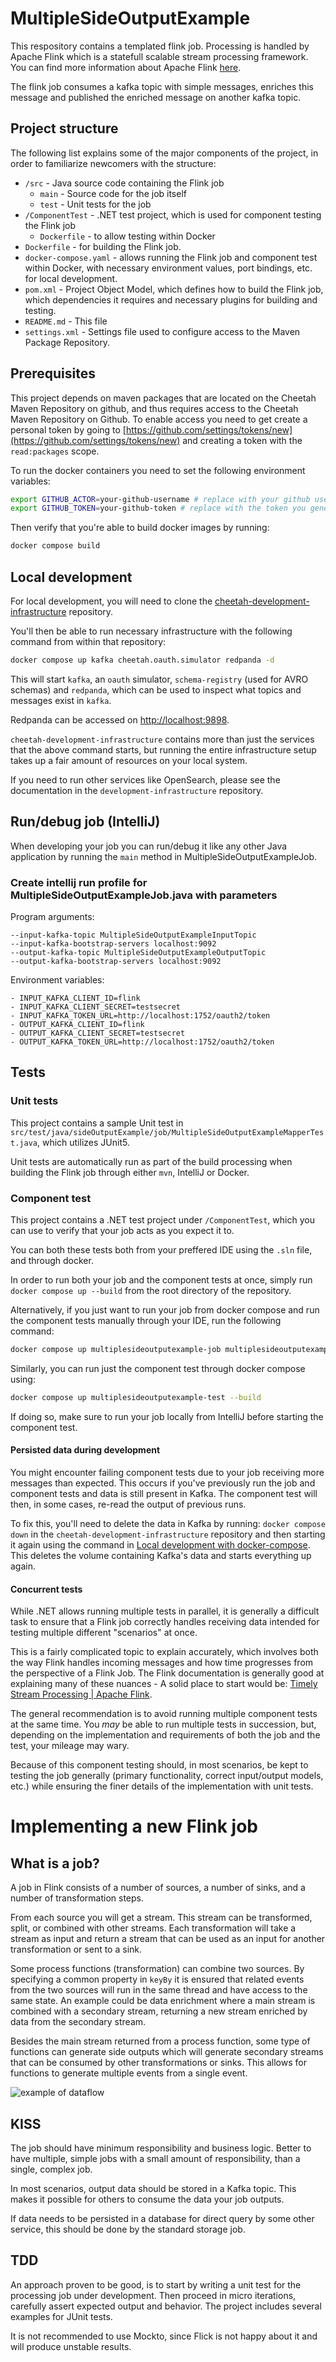  # MultipleSideOutputExample

This respository contains a templated flink job. Processing is handled by Apache Flink which is a statefull scalable stream processing framework. You can find more information about Apache Flink [here](https://flink.apache.org/).

The flink job consumes a kafka topic with simple messages, enriches this message and published the enriched message on another kafka topic.

## Project structure

The following list explains some of the major components of the project, in order to familiarize newcomers with the structure:

- `/src` - Java source code containing the Flink job
  - `main` - Source code for the job itself
  - `test` - Unit tests for the job
- `/ComponentTest` - .NET test project, which is used for component testing the Flink job
  - `Dockerfile` - to allow testing within Docker
- `Dockerfile` - for building the Flink job.
- `docker-compose.yaml` - allows running the Flink job and component test within Docker, with necessary environment values, port bindings, etc. for local development.
- `pom.xml` - Project Object Model, which defines how to build the Flink job, which dependencies it requires and necessary plugins for building and testing.
- `README.md` - This file
- `settings.xml` - Settings file used to configure access to the Maven Package Repository.

## Prerequisites

This project depends on maven packages that are located on the
Cheetah Maven Repository on github,
and thus requires access to the Cheetah Maven Repository on Github.
To enable access you need to get create a personal token by going to
[https://github.com/settings/tokens/new](https://github.com/settings/tokens/new)
and creating a token with the `read:packages` scope.

To run the docker containers you need to set the following environment variables:

```bash
export GITHUB_ACTOR=your-github-username # replace with your github username
export GITHUB_TOKEN=your-github-token # replace with the token you generated in the previous paragraph
```

Then verify that you're able to build docker images by running:

```bash
docker compose build
```

## Local development

For local development, you will need to clone the [cheetah-development-infrastructure](https://github.com/trifork/cheetah-development-infrastructure) repository. 

You'll then be able to run necessary infrastructure with the following command from within that repository:

```bash
docker compose up kafka cheetah.oauth.simulator redpanda -d
```

This will start `kafka`, an `oauth` simulator, `schema-registry` (used for AVRO schemas) and `redpanda`, which can be used to inspect what topics and messages exist in `kafka`. 

Redpanda can be accessed on [http://localhost:9898](http://localhost:9898).

`cheetah-development-infrastructure` contains more than just the services that the above command starts, but running the entire infrastructure setup takes up a fair amount of resources on your local system. 

If you need to run other services like OpenSearch, please see the documentation in the `development-infrastructure` repository.

## Run/debug job (IntelliJ)

When developing your job you can run/debug it like any other Java application by running the `main` method in MultipleSideOutputExampleJob.

### Create intellij run profile for MultipleSideOutputExampleJob.java with parameters

Program arguments:
```
--input-kafka-topic MultipleSideOutputExampleInputTopic
--input-kafka-bootstrap-servers localhost:9092
--output-kafka-topic MultipleSideOutputExampleOutputTopic
--output-kafka-bootstrap-servers localhost:9092
```
Environment variables:
```
- INPUT_KAFKA_CLIENT_ID=flink
- INPUT_KAFKA_CLIENT_SECRET=testsecret
- INPUT_KAFKA_TOKEN_URL=http://localhost:1752/oauth2/token
- OUTPUT_KAFKA_CLIENT_ID=flink
- OUTPUT_KAFKA_CLIENT_SECRET=testsecret
- OUTPUT_KAFKA_TOKEN_URL=http://localhost:1752/oauth2/token
```

## Tests
### Unit tests

This project contains a sample Unit test in `src/test/java/sideOutputExample/job/MultipleSideOutputExampleMapperTest.java`, which utilizes JUnit5.

Unit tests are automatically run as part of the build processing when building the Flink job through either `mvn`, IntelliJ or Docker.

### Component test

This project contains a .NET test project under `/ComponentTest`, which you can use to verify that your job acts as you expect it to.

You can both these tests both from your preffered IDE using the `.sln` file, and through docker.

In order to run both your job and the component tests at once, simply run `docker compose up --build` from the root directory of the repository.

Alternatively, if you just want to run your job from docker compose and run the component tests manually through your IDE, run the following command:

```sh
docker compose up multiplesideoutputexample-job multiplesideoutputexample-job-taskmanager --build
```

Similarly, you can run just the component test through docker compose using:
```sh
docker compose up multiplesideoutputexample-test --build
```

If doing so, make sure to run your job locally from IntelliJ before starting the component test.

#### Persisted data during development

You might encounter failing component tests due to your job receiving more messages than expected. This occurs if you've previously run the job and component tests and data is still present in Kafka. The component test will then, in some cases, re-read the output of previous runs.

To fix this, you'll need to delete the data in Kafka by running: `docker compose down` in the `cheetah-development-infrastructure` repository and then starting it again using the command in [Local development with docker-compose](#local-development-with-docker-compose). This deletes the volume containing Kafka's data and starts everything up again.

#### Concurrent tests

While .NET allows running multiple tests in parallel, it is generally a difficult task to ensure that a Flink job correctly handles receiving data intended for testing multiple different "scenarios" at once.

This is a fairly complicated topic to explain accurately, which involves both the way Flink handles incoming messages and how time progresses from the perspective of a Flink Job. The Flink documentation is generally good at explaining many of these nuances - A solid place to start would be: [Timely Stream Processing | Apache Flink](https://nightlies.apache.org/flink/flink-docs-release-1.16/docs/concepts/time/).

The general recommendation is to avoid running multiple component tests at the same time. You _may_ be able to run multiple tests in succession, but, depending on the implementation and requirements of both the job and the test, your mileage may wary.

Because of this component testing should, in most scenarios, be kept to testing the job generally (primary functionality, correct input/output models, etc.) while ensuring the finer details of the implementation with unit tests.

# Implementing a new Flink job

## What is a job?

A job in Flink consists of a number of sources, a number of sinks, and a number of transformation steps.

From each source you will get a stream. This stream can be transformed, split, or combined with other streams. Each transformation will take a stream as input and return a stream that can be used as an input for another transformation or sent to a sink.

Some process functions (transformation) can combine two sources. By specifying a common property in `keyBy` it is ensured that related events from the two sources will run in the same thread and have access to the same state. An example could be data enrichment where a main stream is combined with a secondary stream, returning a new stream enriched by data from the secondary stream.

Besides the main stream returned from a process function, some type of functions can generate side outputs which will generate secondary streams that can be consumed by other transformations or sinks. This allows for functions to generate multiple events from a single event.

![example of dataflow](./images/program_dataflow.svg)

## KISS

The job should have minimum responsibility and business logic. Better to have multiple, simple jobs with a small amount of responsibility, than a single, complex job.

In most scenarios, output data should be stored in a Kafka topic. This makes it possible for others to consume the data your job outputs. 

If data needs to be persisted in a database for direct query by some other service, this should be done by the standard storage job.

## TDD

An approach proven to be good, is to start by writing a unit test for the processing job under development.
Then proceed in micro iterations, carefully assert expected output and behavior.
The project includes several examples for JUnit tests.

It is not recommended to use Mockto, since Flick is not happy about it and will produce unstable results.